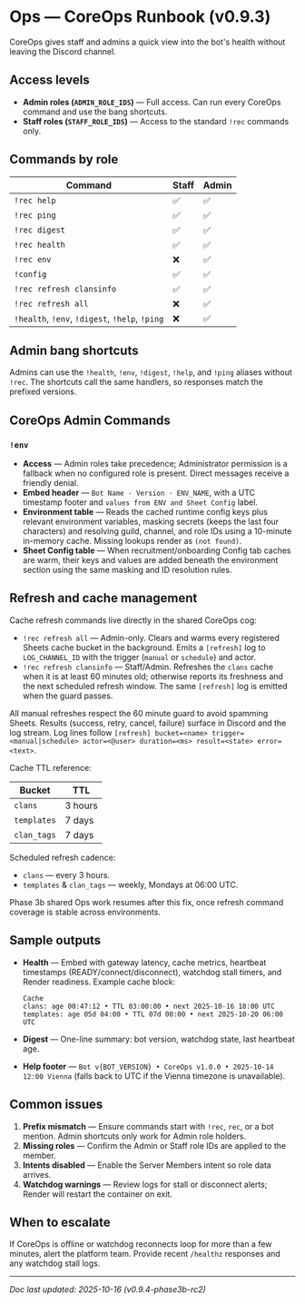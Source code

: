 # Ops — CoreOps Runbook (v0.9.3)

CoreOps gives staff and admins a quick view into the bot's health without leaving the
Discord channel.

## Access levels
- **Admin roles (`ADMIN_ROLE_IDS`)** — Full access. Can run every CoreOps command and use
  the bang shortcuts.
- **Staff roles (`STAFF_ROLE_IDS`)** — Access to the standard `!rec` commands only.

## Commands by role

| Command | Staff | Admin |
| --- | --- | --- |
| `!rec help` | ✅ | ✅ |
| `!rec ping` | ✅ | ✅ |
| `!rec digest` | ✅ | ✅ |
| `!rec health` | ✅ | ✅ |
| `!rec env` | ❌ | ✅ |
| `!config` | ✅ | ✅ |
| `!rec refresh clansinfo` | ✅ | ✅ |
| `!rec refresh all` | ❌ | ✅ |
| `!health`, `!env`, `!digest`, `!help`, `!ping` | ❌ | ✅ |

## Admin bang shortcuts
Admins can use the `!health`, `!env`, `!digest`, `!help`, and `!ping` aliases without
`!rec`. The shortcuts call the same handlers, so responses match the prefixed versions.

## CoreOps Admin Commands

### `!env`

- **Access** — Admin roles take precedence; Administrator permission is a fallback when
  no configured role is present. Direct messages receive a friendly denial.
- **Embed header** — `Bot Name · Version · ENV_NAME`, with a UTC timestamp footer and
  `values from ENV and Sheet Config` label.
- **Environment table** — Reads the cached runtime config keys plus relevant environment
  variables, masking secrets (keeps the last four characters) and resolving guild,
  channel, and role IDs using a 10-minute in-memory cache. Missing lookups render as
  `(not found)`.
- **Sheet Config table** — When recruitment/onboarding Config tab caches are warm,
  their keys and values are added beneath the environment section using the same masking
  and ID resolution rules.

## Refresh and cache management

Cache refresh commands live directly in the shared CoreOps cog:

- `!rec refresh all` — Admin-only. Clears and warms every registered Sheets cache bucket in the background. Emits a `[refresh]` log to `LOG_CHANNEL_ID` with the trigger (`manual` or `schedule`) and actor.
- `!rec refresh clansinfo` — Staff/Admin. Refreshes the `clans` cache when it is at least 60 minutes old; otherwise reports its freshness and the next scheduled refresh window. The same `[refresh]` log is emitted when the guard passes.

All manual refreshes respect the 60 minute guard to avoid spamming Sheets. Results (success, retry, cancel, failure) surface in Discord and the log stream. Log lines follow `[refresh] bucket=<name> trigger=<manual|schedule> actor=<@user> duration=<ms> result=<state> error=<text>`.

Cache TTL reference:

| Bucket | TTL |
| --- | --- |
| `clans` | 3 hours |
| `templates` | 7 days |
| `clan_tags` | 7 days |

Scheduled refresh cadence:

- `clans` — every 3 hours.
- `templates` & `clan_tags` — weekly, Mondays at 06:00 UTC.

Phase 3b shared Ops work resumes after this fix, once refresh command coverage is stable across environments.

## Sample outputs
- **Health** — Embed with gateway latency, cache metrics, heartbeat timestamps (READY/connect/disconnect),
  watchdog stall timers, and Render readiness. Example cache block:

  ```
  Cache
  clans: age 00:47:12 • TTL 03:00:00 • next 2025-10-16 18:00 UTC
  templates: age 05d 04:00 • TTL 07d 00:00 • next 2025-10-20 06:00 UTC
  ```
- **Digest** — One-line summary: bot version, watchdog state, last heartbeat age.
- **Help footer** — `Bot v{BOT_VERSION} • CoreOps v1.0.0 • 2025-10-14 12:00 Vienna` (falls
  back to UTC if the Vienna timezone is unavailable).

## Common issues
1. **Prefix mismatch** — Ensure commands start with `!rec`, `rec`, or a bot mention. Admin
   shortcuts only work for Admin role holders.
2. **Missing roles** — Confirm the Admin or Staff role IDs are applied to the member.
3. **Intents disabled** — Enable the Server Members intent so role data arrives.
4. **Watchdog warnings** — Review logs for stall or disconnect alerts; Render will restart
   the container on exit.

## When to escalate
If CoreOps is offline or watchdog reconnects loop for more than a few minutes, alert the
platform team. Provide recent `/healthz` responses and any watchdog stall logs.

---

_Doc last updated: 2025-10-16 (v0.9.4-phase3b-rc2)_
